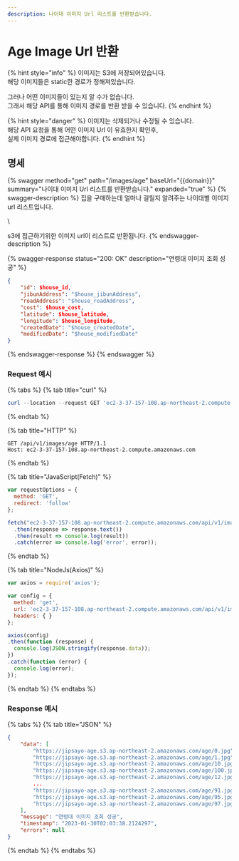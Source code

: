 ```yaml
---
description: 나이대 이미지 Url 리스트를 반환받습니다.
---
```


# Age Image Url 반환

{% hint style="info" %}
이미지는 S3에 저장되어있습니다.\
해당 이미지들은 static한 경로가 정해져있습니다.

그러나 어떤 이미지들이 있는지 알 수가 없습니다.\
그래서 해당 API를 통해 이미지 경로를 반환 받을 수 있습니다.
{% endhint %}

{% hint style="danger" %}
이미지는 삭제되거나 수정될 수 있습니다.\
해당 API 요청을 통해 어떤 이미지 Url 이 유효한지 확인후,\
실제 이미지 경로에 접근해야합니다.
{% endhint %}



## 명세

{% swagger method="get" path="/images/age" baseUrl="{{domain}}" summary="나이대 이미지 Url 리스트를 반환받습니다." expanded="true" %}
{% swagger-description %}
집을 구매하는데 얼마나 걸릴지 알려주는 나이대별 이미지 url 리스트입니다. 

\


s3에 접근하기위한 이미지 url이 리스트로 반환됩니다.
{% endswagger-description %}

{% swagger-response status="200: OK" description="연령대 이미지 조회 성공" %}
```json
{
    "id": $house_id,
    "jibunAddress": "$house_jibunAddress",
    "roadAddress": "$house_roadAddress",
    "cost": $house_cost,
    "latitude": $house_latitude,
    "longitude": $house_longitude,
    "createdDate": "$house_createdDate",
    "modifiedDate": "$house_modifiedDate"
}
```
{% endswagger-response %}
{% endswagger %}

### Request 예시

{% tabs %}
{% tab title="curl" %}
```powershell
curl --location --request GET 'ec2-3-37-157-108.ap-northeast-2.compute.amazonaws.com/api/v1/images/age'
```
{% endtab %}

{% tab title="HTTP" %}
```
GET /api/v1/images/age HTTP/1.1
Host: ec2-3-37-157-108.ap-northeast-2.compute.amazonaws.com
```
{% endtab %}

{% tab title="JavaScript(Fetch)" %}
```javascript
var requestOptions = {
  method: 'GET',
  redirect: 'follow'
};

fetch("ec2-3-37-157-108.ap-northeast-2.compute.amazonaws.com/api/v1/images/age", requestOptions)
  .then(response => response.text())
  .then(result => console.log(result))
  .catch(error => console.log('error', error));
```
{% endtab %}

{% tab title="NodeJs(Axios)" %}
```javascript
var axios = require('axios');

var config = {
  method: 'get',
  url: 'ec2-3-37-157-108.ap-northeast-2.compute.amazonaws.com/api/v1/images/age',
  headers: { }
};

axios(config)
.then(function (response) {
  console.log(JSON.stringify(response.data));
})
.catch(function (error) {
  console.log(error);
});
```
{% endtab %}
{% endtabs %}

### Response 예시

{% tabs %}
{% tab title="JSON" %}
```json
{
    "data": [
        "https://jipsayo-age.s3.ap-northeast-2.amazonaws.com/age/0.jpg",
        "https://jipsayo-age.s3.ap-northeast-2.amazonaws.com/age/1.jpg",
        "https://jipsayo-age.s3.ap-northeast-2.amazonaws.com/age/10.jpg",
        "https://jipsayo-age.s3.ap-northeast-2.amazonaws.com/age/100.jpg",
        "https://jipsayo-age.s3.ap-northeast-2.amazonaws.com/age/12.jpg",
        ...
        "https://jipsayo-age.s3.ap-northeast-2.amazonaws.com/age/91.jpg",
        "https://jipsayo-age.s3.ap-northeast-2.amazonaws.com/age/95.jpg",
        "https://jipsayo-age.s3.ap-northeast-2.amazonaws.com/age/97.jpg"
    ],
    "message": "연령대 이미지 조회 성공",
    "timestamp": "2023-01-30T02:03:38.2124297",
    "errors": null
}
```
{% endtab %}
{% endtabs %}
